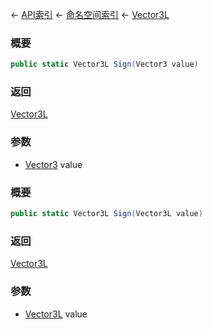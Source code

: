 ← [API索引](Api-Index) ← [命名空间索引](Namespace-Index) ← [Vector3L](VRageMath.Vector3L)

### 概要

```csharp
public static Vector3L Sign(Vector3 value)
```

### 返回

[Vector3L](VRageMath.Vector3L)

### 参数

* [Vector3](VRageMath.Vector3) value
### 概要

```csharp
public static Vector3L Sign(Vector3L value)
```

### 返回

[Vector3L](VRageMath.Vector3L)

### 参数

* [Vector3L](VRageMath.Vector3L) value

